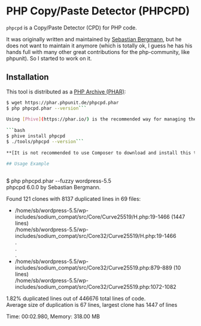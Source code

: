# PHP Copy/Paste Detector (PHPCPD)

`phpcpd` is a Copy/Paste Detector (CPD) for PHP code.

It was originally written and maintained by [Sebastian Bergmann](https://github.com/sebastianbergmann/phpcpd), but he does not want to maintain it anymore (which is totally ok, I guess he has his hands full with many other great contributions for the php-community, like phpunit).
So I started to work on it.

## Installation

This tool is distributed as a [PHP Archive (PHAR)](https://php.net/phar):

```bash  
$ wget https://phar.phpunit.de/phpcpd.phar  
$ php phpcpd.phar --version```  
  
Using [Phive](https://phar.io/) is the recommended way for managing the tool dependencies of your project:  
  
```bash  
$ phive install phpcpd  
$ ./tools/phpcpd --version```  
  
**[It is not recommended to use Composer to download and install this tool.](https://twitter.com/s_bergmann/status/999635212723212288)**  
  
## Usage Example  
  
```  
$ php phpcpd.phar --fuzzy wordpress-5.5  
phpcpd 6.0.0 by Sebastian Bergmann.

Found 121 clones with 8137 duplicated lines in 69 files:

- /home/sb/wordpress-5.5/wp-includes/sodium_compat/src/Core/Curve25519/H.php:19-1466 (1447 lines)  
  /home/sb/wordpress-5.5/wp-includes/sodium_compat/src/Core32/Curve25519/H.php:19-1466  
  .  
  .  
  .
- /home/sb/wordpress-5.5/wp-includes/sodium_compat/src/Core32/Curve25519.php:879-889 (10 lines)  
  /home/sb/wordpress-5.5/wp-includes/sodium_compat/src/Core32/Curve25519.php:1072-1082

1.82% duplicated lines out of 446676 total lines of code.  
Average size of duplication is 67 lines, largest clone has 1447 of lines

Time: 00:02.980, Memory: 318.00 MB
```